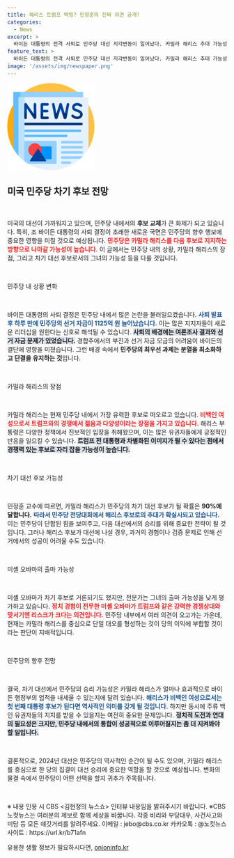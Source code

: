 ```yaml
---
title: 해리스 트럼프 박빙? 민정훈의 진짜 의견 공개!
categories:
  - News
excerpt: >
  바이든 대통령의 전격 사퇴로 민주당 대선 지각변동이 일어났다. 카밀라 해리스 추대 가능성이 높아지며, 당 내부 단결과 마찰 최소화가 중요한 과제로 떠올랐다. 미셸 오바마의 출마 가능성은 낮고, 트럼프와의 경쟁 구도가 흥미진진하게 전개될 전망이다.
feature_text: >
  바이든 대통령의 전격 사퇴로 민주당 대선 지각변동이 일어났다. 카밀라 해리스 추대 가능성이 높아지며, 당 내부 단결과 마찰 최소화가 중요한 과제로 떠올랐다. 미셸 오바마의 출마 가능성은 낮고, 트럼프와의 경쟁 구도가 흥미진진하게 전개될 전망이다.
image: '/assets/img/newspaper.png'
---
```


<p><img src="/assets/img/newspaper.png" alt="kimp 속보" /></p>

<h2 data-ke-size="size26">미국 민주당 차기 후보 전망</h2>

<p data-ke-size="size16">&nbsp;</p>

<p>미국의 대선이 가까워지고 있으며, 민주당 내에서의 <b>후보 교체</b>가 큰 화제가 되고 있습니다. 특히, 조 바이든 대통령의 사퇴 결정이 초래한 새로운 국면은 민주당의 향후 행보에 중요한 영향을 미칠 것으로 예상됩니다. <b><span style="color: #ee2323;">민주당은 카밀라 해리스를 다음 후보로 지지하는 방향으로 나아갈 가능성이 높습니다.</span></b> 이 글에서는 민주당 내의 상황, 카밀라 해리스의 장점, 그리고 차기 대선 후보로서의 그녀의 가능성 등을 다룰 것입니다.</p>

<p data-ke-size="size16">&nbsp;</p>

<p>민주당 내 상황 변화</p>

<p data-ke-size="size16">&nbsp;</p>

<p>바이든 대통령의 사퇴 결정은 민주당 내에서 많은 논란을 불러일으켰습니다. <b><span style="color: #1a5490;">사퇴 발표 후 하루 만에 민주당의 선거 자금이 1125억 원 늘어났습니다.</span></b> 이는 많은 지지자들이 새로운 리더십을 원한다는 신호로 해석될 수 있습니다. <b><span style="background-color: #21538527;">사퇴의 배경에는 여론조사 결과와 선거 자금 문제가 있었습니다.</span></b> 경합주에서의 부진과 선거 자금 모금의 어려움이 바이든의 결단에 영향을 미쳤습니다. 그런 배경 속에서 <b>민주당의 최우선 과제는 분열을 최소화하고 단결을 유지하는 것</b>입니다.</p>

<p data-ke-size="size16">&nbsp;</p>

<p>카밀라 해리스의 장점</p>

<p data-ke-size="size16">&nbsp;</p>

<p>카밀라 해리스는 현재 민주당 내에서 가장 유력한 후보로 떠오르고 있습니다. <b><span style="color: #ee2323;">비백인 여성으로서 트럼프와의 경쟁에서 젊음과 다양성이라는 장점을 가지고 있습니다.</span></b> 해리스 부통령은 다양한 정책에서 진보적인 입장을 취해왔으며, 이는 많은 유권자들에게 긍정적인 반응을 일으킬 수 있습니다. <b><span style="background-color: #21538527;">트럼프 전 대통령과 차별화된 이미지가 될 수 있다는 점에서 경쟁력 있는 후보로 자리 잡을 가능성이 높습니다.</span></b></p>

<p data-ke-size="size16">&nbsp;</p>

<p>차기 대선 후보 가능성</p>

<p data-ke-size="size16">&nbsp;</p>

<p>민정훈 교수에 따르면, 카밀라 해리스가 민주당의 차기 대선 후보가 될 확률은 <b>90%에 달합니다.</b> <b><span style="color: #1a5490;">따라서 민주당 전당대회에서 해리스 후보로의 추대가 확실시되고 있습니다.</span></b> 이는 민주당이 단합된 힘을 보여주고, 다음 대선에서의 승리를 위해 중요한 전략이 될 것입니다. 그러나 해리스 후보가 대선에 나설 경우, 과거의 경험이나 검증 문제로 인해 선거에서의 성공이 어려울 수도 있습니다.</p>

<p data-ke-size="size16">&nbsp;</p>

<p>미셸 오바마의 출마 가능성</p>

<p data-ke-size="size16">&nbsp;</p>

<p>미셸 오바마가 차기 후보로 거론되기도 했지만, 전문가는 그녀의 출마 가능성을 낮게 평가하고 있습니다. <b><span style="color: #ee2323;">정치 경험이 전무한 미셸 오바마가 트럼프와 같은 강력한 경쟁상대와 맞서기엔 리스크가 크다는 의견입니다.</span></b> 민주당 내부에서 여러 의견이 오고가는 가운데, 현재는 카밀라 해리스를 중심으로 단일 대오를 형성하는 것이 당의 이익에 부합할 것이라는 판단이 지배적입니다. </p>

<p data-ke-size="size16">&nbsp;</p>

<p>민주당의 향후 전망</p>

<p data-ke-size="size16">&nbsp;</p>

<p>결국, 차기 대선에서 민주당의 승리 가능성은 카밀라 해리스가 얼마나 효과적으로 바이든 행정부의 업적을 내세울 수 있는지에 달려 있습니다. <b><span style="color: #1a5490;">해리스가 비백인 여성으로서는 첫 번째 대통령 후보가 된다면 역사적인 의미를 갖게 될 것입니다.</span></b> 하지만 동시에 주류 백인 유권자들의 지지를 받을 수 있을지는 여전히 중요한 문제입니다. <b><span style="background-color: #21538527;">정치적 도전과 연대의 필요성은 크지만, 민주당 내에서의 통합이 성공적으로 이루어질지는 좀 더 지켜봐야 할 일입니다.</span></b></p>

<p data-ke-size="size16">&nbsp;</p>

<p>결론적으로, 2024년 대선은 민주당의 역사적인 순간이 될 수도 있으며, 카밀라 해리스를 중심으로 한 당의 집결이 대선 승리에 중요한 역할을 할 것으로 예상됩니다. 변화의 물결 속에서 민주당이 어떤 선택을 할지 귀추가 주목됩니다.</p>

<p data-ke-size="size16">&nbsp;</p>

<p>※ 내용 인용 시 CBS &lt;김현정의 뉴스쇼&gt; 인터뷰 내용임을 밝혀주시기 바랍니다. 
※CBS노컷뉴스는 여러분의 제보로 함께 세상을 바꿉니다. 각종 비리와 부당대우, 사건사고와 미담 등 모든 얘깃거리를 알려주세요. 이메일 : jebo@cbs.co.kr 카카오톡 : @노컷뉴스 사이트 : https://url.kr/b71afn</p>
유용한 생활 정보가 필요하시다면, <a href="https://onioninfo.kr" rel="dofollow">onioninfo.kr</a>


